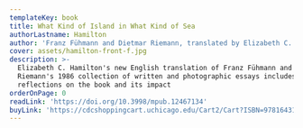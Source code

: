 ```yaml
---
templateKey: book
title: What Kind of Island in What Kind of Sea
authorLastname: Hamilton
author: 'Franz Fühmann and Dietmar Riemann, translated by Elizabeth C. Hamilton'
cover: assets/hamilton-front-f.jpg
description: >-
  Elizabeth C. Hamilton's new English translation of Franz Fühmann and Dietmar
  Riemann's 1986 collection of written and photographic essays includes
  reflections on the book and its impact
orderOnPage: 0
readLink: 'https://doi.org/10.3998/mpub.12467134'
buyLink: 'https://cdcshoppingcart.uchicago.edu/Cart2/Cart?ISBN=9781643150277&PRESS=lever'
---
```

